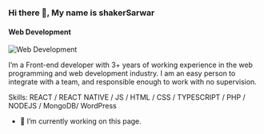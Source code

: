 ### Hi there 👋, My name is shakerSarwar
#### Web Development

![Web Development](https://arturssmirnovs.github.io/github-profile-readme-generator/images/banner.png)

I’m a Front-end developer with 3+ years of working experience in the web programming and web development industry. I am an easy person to integrate with a team, and responsible enough to work with no supervision.

Skills: REACT / REACT NATIVE / JS / HTML / CSS / TYPESCRIPT / PHP / NODEJS / MongoDB/ WordPress

- 🔭 I’m currently working on this page. 
